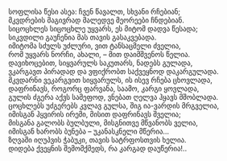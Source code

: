 სოფლისა წესი ასეა: ჩვენ წავალთ, სხვანი რჩებიან;  
მკვდრების მაგივრად მალედვე მეორეები ჩნდებიან.  
სიცოცხლეს სიცოცხლე უყვარს, ეს მიტომ დადვა წესადა;  
სიკვდილი გაუჩენია მას თავის გასაკვებადა.  
იმიტომა სძულს უძლური, ვით ტანსაცმელი ძველია,  
რომ უყვარს ნორჩი, ახალი, – მით დაიმშვენოს წელია.  
დავიხოცებით, სიყვარულს საკუთარს, ნადებს გულადა,  
ვკარგავთ პირადად და ვფიქრობთ საქვეყნოდ დაკარგულადა.  
მკვდარნი ვეკარგვით სიყვარულს, ის ისევ რჩება ცხოვლადა,  
დაფრინავს, როგორც ფარვანა, საამო, კარგი ყოვლადა,  
გულის ძგერა აქვს სამეფოდ, ვნებათ ღელვა ჰყავს მშობლადა.  
ცოცხლებს უძგერებს კვლავ გულსა, შიგ ია-ვარდის მრგველია,  
იმისგან ჰყვირის ირემი, მისით დაფრინავს შველია;  
მისგანა გალობს ბულბული, მისგნითვე მწვანობს ველია,  
იმისგან ხარობს ბუნება – უკანასკნელი მწერია…  
ზღვაში იღუპვის ჭაბუკი, თავის სატრფოსთვის ხელია.  
დიდება ქვეყნის შემომქმედს, რა კარგად დაუწერია!..